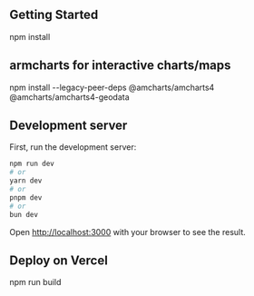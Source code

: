 ## Getting Started
npm install
## armcharts for interactive charts/maps
npm install --legacy-peer-deps @amcharts/amcharts4 @amcharts/amcharts4-geodata

## Development server
First, run the development server:

```bash
npm run dev
# or
yarn dev
# or
pnpm dev
# or
bun dev
```

Open [http://localhost:3000](http://localhost:3000) with your browser to see the result.

## Deploy on Vercel
npm run build